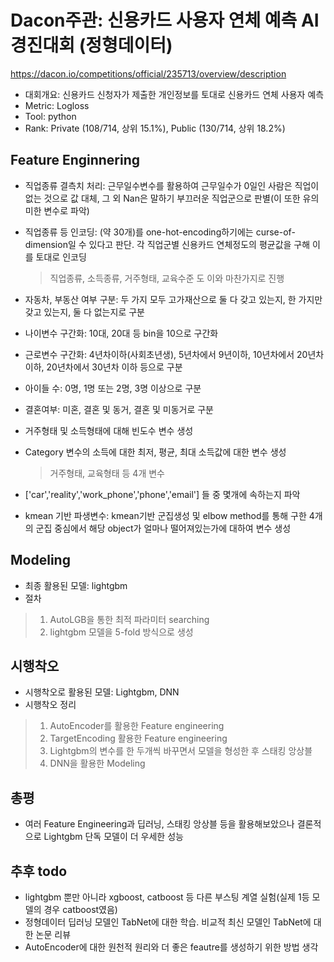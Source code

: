 # Dacon주관: 신용카드 사용자 연체 예측 AI 경진대회 (정형데이터)
https://dacon.io/competitions/official/235713/overview/description
 - 대회개요: 신용카드 신청자가 제출한 개인정보를 토대로 신용카드 연체 사용자 예측
 - Metric: Logloss
 - Tool: python
 - Rank: Private (108/714, 상위 15.1%), Public (130/714, 상위 18.2%)

## Feature Enginnering
 - 직업종류 결측치 처리: 근무일수변수를 활용하여 근무일수가 0일인 사람은 직업이 없는 것으로 값 대체, 그 외 Nan은 말하기 부끄러운 직업군으로 판별(이 또한 유의미한 변수로 파악)
 - 직업종류 등 인코딩: (약 30개)를 one-hot-encoding하기에는 curse-of-dimension일 수 있다고 판단. 각 직업군별 신용카드 연체정도의 평균값을 구해 이를 토대로 인코딩
   > 직업종류, 소득종류, 거주형태, 교육수준 도 이와 마찬가지로 진행
  
 - 자동차, 부동산 여부 구분: 두 가지 모두 고가재산으로 둘 다 갖고 있는지, 한 가지만 갖고 있는지, 둘 다 없는지로 구분
 - 나이변수 구간화: 10대, 20대 등 bin을 10으로 구간화
 - 근로변수 구간화: 4년차이하(사회초년생), 5년차에서 9년이하, 10년차에서 20년차이하, 20년차에서 30년차 이하 등으로 구분
 - 아이들 수: 0명, 1명 또는 2명, 3명 이상으로 구분
 - 결혼여부: 미혼, 결혼 및 동거, 결혼 및 미동거로 구분
 
 - 거주형태 및 소득형태에 대해 빈도수 변수 생성
 - Category 변수의 소득에 대한 최저, 평균, 최대 소득값에 대한 변수 생성
   > 거주형태, 교육형태 등 4개 변수
 - ['car','reality','work_phone','phone','email'] 들 중 몇개에 속하는지 파악
 - kmean 기반 파생변수: kmean기반 군집생성 및 elbow method를 통해 구한 4개의 군집 중심에서 해당 object가 얼마나 떨어져있는가에 대하여 변수 생성
###
## Modeling
 - 최종 활용된 모델: lightgbm
 - 절차
  > 1) AutoLGB을 통한 최적 파라미터 searching
  > 2) lightgbm 모델을 5-fold 방식으로 생성 
###
## 시행착오
 - 시행착오로 활용된 모델: Lightgbm, DNN
 - 시행착오 정리
  > 1) AutoEncoder를 활용한 Feature engineering
  > 2) TargetEncoding 활용한 Feature engineering
  > 3) Lightgbm의 변수를 한 두개씩 바꾸면서 모델을 형성한 후 스태킹 앙상블
  > 4) DNN을 활용한 Modeling
  
## 총평
 - 여러 Feature Engineering과 딥러닝, 스태킹 앙상블 등을 활용해보았으나 결론적으로 Lightgbm 단독 모델이 더 우세한 성능

## 추후 todo
 - lightgbm 뿐만 아니라 xgboost, catboost 등 다른 부스팅 계열 실험(실제 1등 모델의 경우 catboost였음)
 - 정형데이터 딥러닝 모델인 TabNet에 대한 학습. 비교적 최신 모델인 TabNet에 대한 논문 리뷰
 - AutoEncoder에 대한 원천적 원리와 더 좋은 feautre를 생성하기 위한 방법 생각

